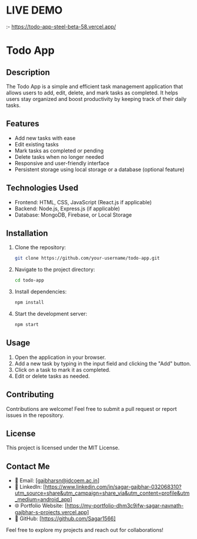 # LIVE DEMO
:- https://todo-app-steel-beta-58.vercel.app/

# Todo App

## Description
The Todo App is a simple and efficient task management application that allows users to add, edit, delete, and mark tasks as completed. It helps users stay organized and boost productivity by keeping track of their daily tasks.

## Features
- Add new tasks with ease
- Edit existing tasks
- Mark tasks as completed or pending
- Delete tasks when no longer needed
- Responsive and user-friendly interface
- Persistent storage using local storage or a database (optional feature)

## Technologies Used
- Frontend: HTML, CSS, JavaScript (React.js if applicable)
- Backend: Node.js, Express.js (if applicable)
- Database: MongoDB, Firebase, or Local Storage

## Installation
1. Clone the repository:
   ```bash
   git clone https://github.com/your-username/todo-app.git
   ```
2. Navigate to the project directory:
   ```bash
   cd todo-app
   ```
3. Install dependencies:
   ```bash
   npm install
   ```
4. Start the development server:
   ```bash
   npm start
   ```

## Usage
1. Open the application in your browser.
2. Add a new task by typing in the input field and clicking the "Add" button.
3. Click on a task to mark it as completed.
4. Edit or delete tasks as needed.

## Contributing
Contributions are welcome! Feel free to submit a pull request or report issues in the repository.

## License
This project is licensed under the MIT License.

## Contact Me
- 📧 Email: [gajbharsn@jdcoem.ac.in]
- 💼 LinkedIn: [https://www.linkedin.com/in/sagar-gajbhar-032068310?utm_source=share&utm_campaign=share_via&utm_content=profile&utm_medium=android_app]
- 🌐 Portfolio Website: [https://my-portfolio-dhm3c9ifw-sagar-navnath-gajbhar-s-projects.vercel.app]
- 🐙 GitHub: [https://github.com/Sagar1566]

Feel free to explore my projects and reach out for collaborations!
